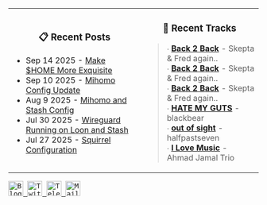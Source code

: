 <div align="center">
  <table>
    <tr>
      <td>
        <div align="center">
          <h3>📋 Recent Posts</h3>
        </div>
        <div align="left">
        
<!-- feed start -->
- Sep 14 2025 - [Make $HOME More Exquisite](https://gholts.top/posts/home-dir-organization/)
- Sep 10 2025 - [Mihomo Config Update](https://gholts.top/posts/yaml-update/)
- Aug 9 2025 - [Mihomo and Stash Config](https://gholts.top/posts/yaml/)
- Jul 30 2025 - [Wireguard Running on Loon and Stash](https://gholts.top/posts/wireguard/)
- Jul 27 2025 - [Squirrel Configuration](https://gholts.top/posts/squirrel-config/)
<!-- feed end -->
        
</div>
      </td>
      <td>
        <div align="center">
          <h3>🎵 Recent Tracks</h3>
        </div>
        <div align="left">
        
<!--START_LASTFM_RECENT:{"rows": 6}-->
> ∙ **[Back 2 Back](https://www.last.fm/music/Skepta+&+Fred+again../_/Back+2+Back)** - Skepta & Fred again..<br/>
> ∙ **[Back 2 Back](https://www.last.fm/music/Skepta+&+Fred+again../_/Back+2+Back)** - Skepta & Fred again..<br/>
> ∙ **[Back 2 Back](https://www.last.fm/music/Skepta+&+Fred+again../_/Back+2+Back)** - Skepta & Fred again..<br/>
> ∙ **[HATE MY GUTS](https://www.last.fm/music/blackbear/_/HATE+MY+GUTS)** - blackbear<br/>
> ∙ **[out of sight](https://www.last.fm/music/halfpastseven/_/out+of+sight)** - halfpastseven<br/>
> ∙ **[I Love Music](https://www.last.fm/music/Ahmad+Jamal+Trio/_/I+Love+Music)** - Ahmad Jamal Trio<br/>
<!--END_LASTFM_RECENT-->
        
</div>
      </td>
    </tr>
  </table>
</div>

<div align="left">
  <kbd>
    <a href="https://gholts.top/">
      <img
        src="https://img.shields.io/badge/Blog-black?logo=astro&logoColor=white&style=flat"
        alt="Blog"
        height="30"
      />
    </a>
  </kbd>
  <kbd>
    <a href="https://x.com/GhostMxv/">
      <img
        src="https://img.shields.io/badge/Twitter-black?logo=x&logoColor=white&style=flat"
        alt="Twitter"
        height="30"
      />
    </a>
  </kbd>
  <kbd>
    <a href="https://t.me/Gholts0c/">
      <img
        src="https://img.shields.io/badge/Telegram-blue?logo=telegram&logoColor=white&style=flat"
        alt="Telegram"
        height="30"
      />
    </a>
  </kbd>
  <kbd>
    <a href="mailto:gholts0@icloud.com">
      <img
        src="https://img.shields.io/badge/Mail-red?logo=gmail&logoColor=white&style=flat"
        alt="Mail"
        height="30"
      />
    </a>
  </kbd>
</div>
